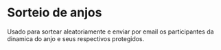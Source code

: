 # Sorteio de anjos
Usado para sortear aleatoriamente e enviar por email os participantes da dinamica do anjo e seus respectivos protegidos.
